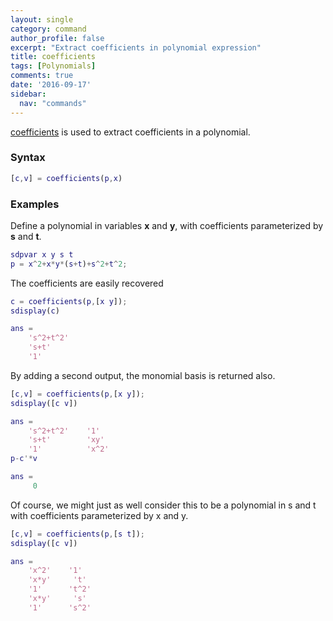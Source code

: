 ```yaml
---
layout: single
category: command
author_profile: false
excerpt: "Extract coefficients in polynomial expression"
title: coefficients
tags: [Polynomials]
comments: true
date: '2016-09-17'
sidebar:
  nav: "commands"
---
```


[coefficients](/command/coefficients) is used to extract coefficients in a polynomial.

### Syntax


````matlab
[c,v] = coefficients(p,x)
````

### Examples

Define a polynomial in variables **x** and **y**, with coefficients parameterized by **s** and **t**.

````matlab
sdpvar x y s t
p = x^2+x*y*(s+t)+s^2+t^2;
````

The coefficients are easily recovered

````matlab
c = coefficients(p,[x y]);
sdisplay(c)

ans =
    's^2+t^2'
    's+t'
    '1'
````

By adding a second output, the monomial basis is returned also.

````matlab
[c,v] = coefficients(p,[x y]);
sdisplay([c v])

ans =
    's^2+t^2'    '1'  
    's+t'        'xy'
    '1'          'x^2'
p-c'*v

ans =
     0
````

Of course, we might just as well consider this to be a polynomial in s and t with coefficients parameterized by x and y.

````matlab
[c,v] = coefficients(p,[s t]);
sdisplay([c v])

ans =
    'x^2'    '1'  
    'x*y'     't'  
    '1'      't^2'
    'x*y'     's'  
    '1'      's^2'
````

